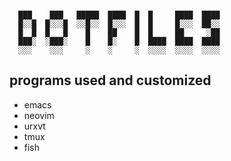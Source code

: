 ```

  ███    ███   █████  ████  █  █     ████  ████
  █░░█  █░░░█  ░░█░░  █░░░  █  █     █░░░  ██░░
  █  █  █   █    █    ██    █  █     ██     ░██
  ███░  ░███░    █    █░    █  ████  ████  ████
  ░░░    ░░░     ░    ░     ░  ░░░░  ░░░░  ░░░░
```

## programs used and customized

* emacs
* neovim
* urxvt
* tmux
* fish

